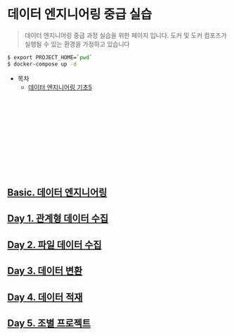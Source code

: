 # 데이터 엔지니어링 중급 실습
> 데이터 엔지니어링 중급 과정 실습을 위한 페이지 입니다. 도커 및 도커 컴포즈가 실행될 수 있는 환경을 가정하고 있습니다
```bash
$ export PROJECT_HOME=`pwd`
$ docker-compose up -d
```

* 목차
  * [데이터 엔지니어링 기초5](#Day-5.-조별-프로젝트)
<br>
<br>
<br>
<br>
<br>
<br>
<br>
<br>
<br>
<br>





## [Basic. 데이터 엔지니어링](https://github.com/psyoblade/data-engineer-intermediate-training/tree/master/basic)
        
## [Day 1. 관계형 데이터 수집](https://github.com/psyoblade/data-engineer-intermediate-training/tree/master/day1)
        
## [Day 2. 파일 데이터 수집](https://github.com/psyoblade/data-engineer-intermediate-training/tree/master/day2)
        
## [Day 3. 데이터 변환](https://github.com/psyoblade/data-engineer-intermediate-training/tree/master/day3)
        
## [Day 4. 데이터 적재](https://github.com/psyoblade/data-engineer-intermediate-training/tree/master/day4)
        
## [Day 5. 조별 프로젝트](https://github.com/psyoblade/data-engineer-intermediate-training/tree/master/day5)


